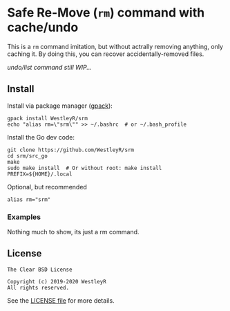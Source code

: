 # Safe Re-Move (`rm`) command with cache/undo

This is a `rm` command imitation, but without actrally removing anything, only
caching it. By doing this, you can recover accidentally-removed files.

_undo/list command still WIP..._

## Install

Install via package manager ([gpack](https://github.com/WestleyR/gpack)):

```
gpack install WestleyR/srm
echo "alias rm=\"srm\"" >> ~/.bashrc  # or ~/.bash_profile
```

Install the Go dev code:

```
git clone https://github.com/WestleyR/srm
cd srm/src_go
make
sudo make install  # Or without root: make install PREFIX=${HOME}/.local
```

Optional, but recommended

```
alias rm="srm"
```

### Examples

Nothing much to show, its just a rm command.

## License

```
The Clear BSD License

Copyright (c) 2019-2020 WestleyR
All rights reserved.
```

See the [LICENSE file](LICENSE)
for more details.

<br>

